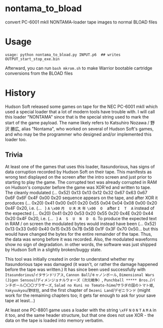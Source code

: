 # nontama_to_bload
convert PC-6001 mkII NONTAMA-loader tape images to normal BLOAD files

# Usage
```
usage: python nontama_to_bload.py INPUT.p6  ## writes OUTPUT_start_stop_exe.bin
```
Afterward, you can run `bash mkrom.sh` to make Warrior bootable cartridge conversions from the BLOAD files

# History
Hudson Soft released some games on tape for the NEC PC-6001 mkII which used a special loader that a lot of modern tools have trouble with. I will call this loader "NONTAMA" since that is the special string used to mark the start of the game payload. The name likely refers to Katsuhiro Nozawa / 野沢 勝広, alias "Nontama", who worked on
several of Hudson Soft's games, and who may be the programmer who designed and/or implemented this loader too.

## Trivia
At least one of the games that uses this loader, Itasundorious, has signs of data corruption recorded by Hudson Soft on their tape. This manifests as wrong text displayed on the screen after the intro screen and just prior to starting to play the game. The corrupted text was already corrupted in RAM on Hudson's computer before the game was XOR'ed and written to tape. The cleanly modulated (... 0x52) 0x13 0x13 0x12 0x32 0x67 0x63 0x67 0x6F 0x6F 0x4F 0x00 0x20 sequence appears on the tape, and after XOR it produces (... 0x20) 0x41 0x00 0x01 0x20 0x55 0x04 0x04 0x08 0x00 0x20 0x4F 0x20, i.e. (... ` `) `A` `\x00` `月` ` ` `U` `木` `木` `年` `\x00` ` ` `O` ` ` after `I` ` ` `T` ` ` `A` instead of the expected (... 0x20) 0x41 0x20 0x53 0x20 0x55 0x20 0x4E 0x20 0x44 0x20 0x4F 0x20, i.e. (... ` `) `A` ` ` `S` ` ` `U` ` ` `N` ` ` `D` ` ` `O`. To produce the expected text in RAM / on screen the modulated bytes would instead have been (...  0x52) 0x13 0x33 0x60 0x40 0x15 0x35 0x7B 0x5B 0x1F 0x3F 0x70 0x50... but this would have changed the bytes for the entire remainder of the tape. Thus, the data was wrong before it was recorded. Also, the modulated waveforms show no sign of degradation. in other words, the software was just shipped by Hudson Soft in a slightly broken/buggy state.

This tool was initially created in order to understand whether my Itasundorious tape was damaged (it wasn't, or rather the damage happened before the tape was written.) It has since been used successfully with `Itasundorious`/`イタサンドリアス`, `Cannon Ball`/`キャノンボール`, `Dimensional Wars (Jigen Sensou)`/`ディメンジョナルウォーズ（次元戦争）`, `Punchball ***** Bros.`/`パンチボール〇〇〇ブラザーズ`, `Salad no Kuni no Tomato-hime`/`サラダの国のトマト姫`, `Yakyuukyou`/`野球狂`, and the first chapter of `Dezeni Land`/`デゼニランド` (might work for the remaining chapters too; it gets far enough to ask for your save tape at least...)

At least one PC-8801 game uses a loader with the string `\xFF` `N` `O` `N` `T` `A` `M` `A` in it too, and the same header structure, but that one does not use XOR - the data on the tape is loaded into memory verbatim.

